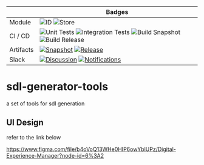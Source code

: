 |  | Badges | 
| --- | --- |
| Module | ![ID](https://img.shields.io/badge/ID-sdl--generator--tools-blue) ![Store](https://img.shields.io/badge/Jahia%20Store-No-red) |
| CI / CD | ![Unit Tests](https://img.shields.io/badge/Unit%20Tests-No-red) ![Integration Tests](https://img.shields.io/badge/Integration%20Tests-No-red) ![Build Snapshot](https://img.shields.io/badge/Build%20Snapshot-Yes-brightgreen) ![Build Release](https://img.shields.io/badge/Build%20Release-No-red) | 
| Artifacts | [![Snapshot](https://img.shields.io/badge/Snapshot-Nexus-blue)](https://devtools.jahia.com/nexus/content/repositories/jahia-snapshots/org/jahia/modules/sdl-generator-tools/) [![Release](https://img.shields.io/badge/Release-Nexus-blue)](https://devtools.jahia.com/nexus/content/repositories/jahia-releases/org/jahia/modules/sdl-generator-tools/) |
| Slack | [![Discussion](https://img.shields.io/badge/Discussion-%23module--sdl--generator--tools-blue)](https://jahia.slack.com/archives/C014B4SAJ2G) [![Notifications](https://img.shields.io/badge/Notifications-%23cci--sdl--generator--tools-blue)](https://jahia.slack.com/archives/C013Y798EQ6)|

# sdl-generator-tools
a set of tools for sdl generation

## UI Design
refer to the link below

https://www.figma.com/file/b4oVoQ13WHe0HIP6owYblUPz/Digital-Experience-Manager?node-id=6%3A2
